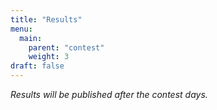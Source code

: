 ```yaml
---
title: "Results"
menu:
  main:
    parent: "contest"
    weight: 3
draft: false
---
```


*Results will be published after the contest days.*


